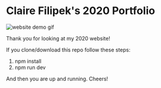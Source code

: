 # Claire Filipek's 2020 Portfolio

![website demo gif](https://media2.giphy.com/media/qHT41bTvhULcxyIemI/giphy.gif)

Thank you for looking at my 2020 website!

If you clone/download this repo follow these steps:

1. npm install
2. npm run dev

And then you are up and running. Cheers!
